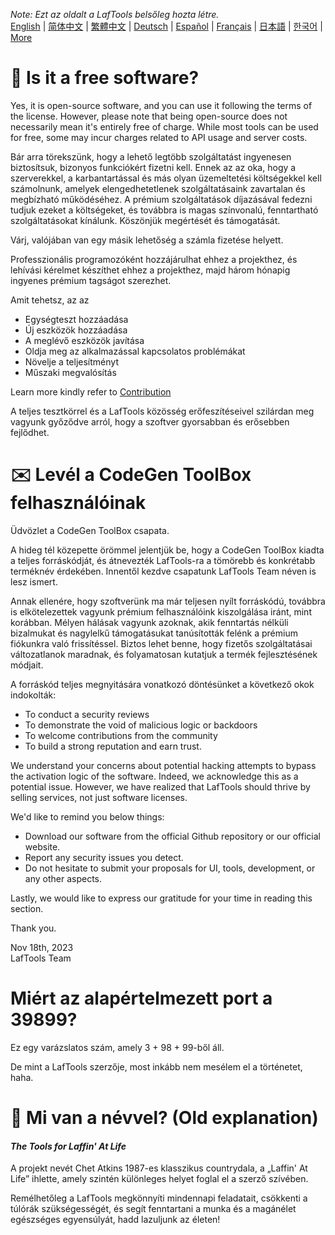 <i>Note: Ezt az oldalt a LafTools belsőleg hozta létre.</i> <br/> [English](/docs/en_US/FAQ.md)  |  [简体中文](/docs/zh_CN/FAQ.md)  |  [繁體中文](/docs/zh_HK/FAQ.md)  |  [Deutsch](/docs/de/FAQ.md)  |  [Español](/docs/es/FAQ.md)  |  [Français](/docs/fr/FAQ.md)  |  [日本語](/docs/ja/FAQ.md)  |  [한국어](/docs/ko/FAQ.md) | [More](/docs/) <br/>

# 🙋 Is it a free software?

Yes, it is open-source software, and you can use it following the terms of the license. However, please note that being open-source does not necessarily mean it's entirely free of charge. While most tools can be used for free, some may incur charges related to API usage and server costs.

Bár arra törekszünk, hogy a lehető legtöbb szolgáltatást ingyenesen biztosítsuk, bizonyos funkciókért fizetni kell. Ennek az az oka, hogy a szerverekkel, a karbantartással és más olyan üzemeltetési költségekkel kell számolnunk, amelyek elengedhetetlenek szolgáltatásaink zavartalan és megbízható működéséhez. A prémium szolgáltatások díjazásával fedezni tudjuk ezeket a költségeket, és továbbra is magas színvonalú, fenntartható szolgáltatásokat kínálunk. Köszönjük megértését és támogatását.

Várj, valójában van egy másik lehetőség a számla fizetése helyett.

Professzionális programozóként hozzájárulhat ehhez a projekthez, és lehívási kérelmet készíthet ehhez a projekthez, majd három hónapig ingyenes prémium tagságot szerezhet.

Amit tehetsz, az az

- Egységteszt hozzáadása
- Új eszközök hozzáadása
- A meglévő eszközök javítása
- Oldja meg az alkalmazással kapcsolatos problémákat
- Növelje a teljesítményt
- Műszaki megvalósítás

Learn more kindly refer to [Contribution](CONTRIBUTION.md)

A teljes tesztkörrel és a LafTools közösség erőfeszítéseivel szilárdan meg vagyunk győződve arról, hogy a szoftver gyorsabban és erősebben fejlődhet.

# ✉️ Levél a CodeGen ToolBox felhasználóinak

Üdvözlet a CodeGen ToolBox csapata.

A hideg tél közepette örömmel jelentjük be, hogy a CodeGen ToolBox kiadta a teljes forráskódját, és átnevezték LafTools-ra a tömörebb és konkrétabb terméknév érdekében. Innentől kezdve csapatunk LafTools Team néven is lesz ismert.

Annak ellenére, hogy szoftverünk ma már teljesen nyílt forráskódú, továbbra is elkötelezettek vagyunk prémium felhasználóink ​​kiszolgálása iránt, mint korábban. Mélyen hálásak vagyunk azoknak, akik fenntartás nélküli bizalmukat és nagylelkű támogatásukat tanúsították felénk a prémium fiókunkra való frissítéssel. Biztos lehet benne, hogy fizetős szolgáltatásai változatlanok maradnak, és folyamatosan kutatjuk a termék fejlesztésének módjait.

A forráskód teljes megnyitására vonatkozó döntésünket a következő okok indokolták:

- To conduct a security reviews
- To demonstrate the void of malicious logic or backdoors
- To welcome contributions from the community
- To build a strong reputation and earn trust.

We understand your concerns about potential hacking attempts to bypass the activation logic of the software. Indeed, we acknowledge this as a potential issue. However, we have realized that LafTools should thrive by selling services, not just software licenses.

We'd like to remind you below things:

- Download our software from the official Github repository or our official website.
- Report any security issues you detect.
- Do not hesitate to submit your proposals for UI, tools, development, or any other aspects.

Lastly, we would like to express our gratitude for your time in reading this section.

Thank you.

Nov 18th, 2023  
LafTools Team

# Miért az alapértelmezett port a 39899?

Ez egy varázslatos szám, amely 3 + 98 + 99-ből áll.

De mint a LafTools szerzője, most inkább nem mesélem el a történetet, haha.

# 🌱 Mi van a névvel? (Old explanation)

#### _The Tools for Laffin' At Life_

A projekt nevét Chet Atkins 1987-es klasszikus countrydala, a „Laffin' At Life” ihlette, amely szintén különleges helyet foglal el a szerző szívében.

Remélhetőleg a LafTools megkönnyíti mindennapi feladatait, csökkenti a túlórák szükségességét, és segít fenntartani a munka és a magánélet egészséges egyensúlyát, hadd lazuljunk az életen!
